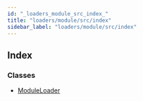 ```yaml
---
id: "_loaders_module_src_index_"
title: "loaders/module/src/index"
sidebar_label: "loaders/module/src/index"
---
```


## Index

### Classes

* [ModuleLoader](../classes/_loaders_module_src_index_.moduleloader.md)
